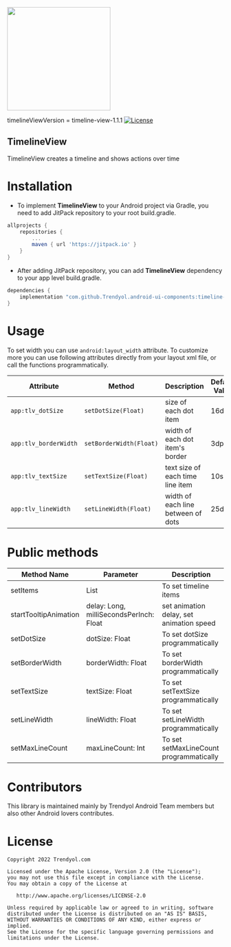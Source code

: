 <img src="https://raw.githubusercontent.com/Trendyol/android-ui-components/master/images/timeline-view.png" width="240"/>

timelineViewVersion = timeline-view-1.1.1 [![License](https://img.shields.io/badge/License-Apache%202.0-blue.svg)](https://opensource.org/licenses/Apache-2.0)

## TimelineView
TimelineView creates a timeline and shows actions over time

# Installation
 - To implement **TimelineView** to your Android project via Gradle, you need to add JitPack repository to your root build.gradle.

```gradle
allprojects {
    repositories {
        ...
        maven { url 'https://jitpack.io' }
    }
}
```

 - After adding JitPack repository, you can add **TimelineView** dependency to your app level build.gradle.

```gradle
dependencies {
    implementation "com.github.Trendyol.android-ui-components:timeline-view:$timelineViewViewVersion"
}
```

# Usage
To set width you can use `android:layout_width` attribute. To customize more you can use following attributes directly from your layout xml file, or call the functions programmatically.

| Attribute             | Method                  | Description                        | Default Value | Sample Usage              |
|-----------------------|-------------------------|------------------------------------|---------------|---------------------------|
| `app:tlv_dotSize`     | `setDotSize(Float)`     | size of each dot item              | 16dp          | app:tlv_dotSize="20dp"    |
| `app:tlv_borderWidth` | `setBorderWidth(Float)` | width of each dot item's border    | 3dp           | app:tlv_borderWidth="3dp" |
| `app:tlv_textSize`    | `setTextSize(Float)`    | text size of each time line item   | 10sp          | app:tlv_textSize="12sp"   |
| `app:tlv_lineWidth`   | `setLineWidth(Float)`   | width of each line between of dots | 25dp          | app:tlv_lineWidth="50dp"  |

# Public methods

| Method Name           | Parameter                               | Description                              |
|-----------------------|-----------------------------------------|------------------------------------------|
| setItems              | List<TimelineItem>                      | To set timeline items                    |
| startTooltipAnimation | delay: Long, milliSecondsPerInch: Float | set animation delay, set animation speed |
| setDotSize            | dotSize: Float                          | To set dotSize programmatically          |
| setBorderWidth        | borderWidth: Float                      | To set borderWidth programmatically      |
| setTextSize           | textSize: Float                         | To set setTextSize programmatically      |
| setLineWidth          | lineWidth: Float                        | To set setLineWidth programmatically     |
| setMaxLineCount       | maxLineCount: Int                       | To set setMaxLineCount programmatically  |


# Contributors
This library is maintained mainly by Trendyol Android Team members but also other Android lovers contributes.

# License
    Copyright 2022 Trendyol.com

    Licensed under the Apache License, Version 2.0 (the "License");
    you may not use this file except in compliance with the License.
    You may obtain a copy of the License at

       http://www.apache.org/licenses/LICENSE-2.0

    Unless required by applicable law or agreed to in writing, software
    distributed under the License is distributed on an "AS IS" BASIS,
    WITHOUT WARRANTIES OR CONDITIONS OF ANY KIND, either express or implied.
    See the License for the specific language governing permissions and
    limitations under the License.
